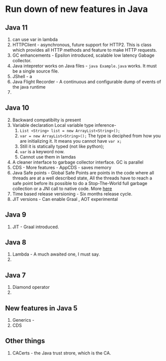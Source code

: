 # Run down of new features in Java 
## Java 11
1. can use var in lambda
2. HTTPClient - asynchronous, future support for HTTP2. This is class which provides all HTTP methods and feature to make HTTP requests.
3. GC enhancements - Epsilon introduced, scalable low latency Gabage collector. 
4. Java intepretor works on Java files - `java Example.java` works. It must be a single source file. 
5. JShell - a 
6. Java Flight Recorder - A continuous and configurable dump of events of the java runtime
7. 
## Java 10
2. Backward compatibilty is present
3. Variable declaration Local variable type inference-  
	1. `List <String> list = new ArrayList<String>();` 
	2. `var = new ArrayList<String>();`  The type is deciphed from how you are initializing it. It means you cannot have `var x;`
	3. Still it is statically typed (not like python);
	4. `var` is a keyword now.
	5.  Cannot use them in lamdas
4. A cleaner interface to garbage collector interface.  GC is parallel
5. CDS - More features -  AppCDS - saves memory
6. Java Safe points - Global Safe Points are points in the code where all threads are at a well described state, All the threads have to reach a safe point before its possible to do a Stop-The-World full garbage collection or a JNI call to native code. More [here](http://robsjava.blogspot.com/2014/02/how-safe-points-effect-jni-and-garbage.html) 
7. Time based release versioning - Six months release cycle.
8. JIT versions - Can enable Graal , AOT experimental

## Java 9 
1. JIT - Graal introduced.
## Java 8 
1. Lambda - A much awaited one, I must say. 
2. 
## Java 7 
1. Diamond operator
6. 
## New features in Java 5
1. Generics - 
2. CDS 

## Other things
1. CACerts - the Java trust strore, which is the CA. 
<!--stackedit_data:
eyJoaXN0b3J5IjpbMTY3NjY3OTk1OSwtMTE3NDA2NzA0Niw4NT
Y2NDM2MjQsLTE0MzkyNzM3OTMsLTg2NzA3MTE4NiwzNTU4Njgz
MzddfQ==
-->
